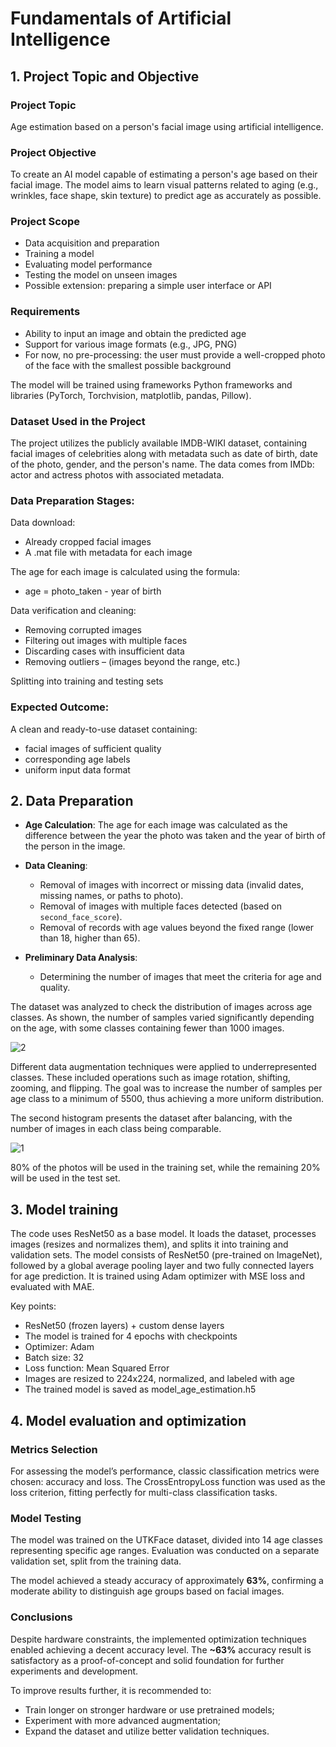# Fundamentals of Artificial Intelligence

## 1. Project Topic and Objective

### Project Topic

Age estimation based on a person's facial image using artificial intelligence.

### Project Objective

To create an AI model capable of estimating a person's age based on their facial image. The model aims to learn visual patterns related to aging (e.g., wrinkles, face shape, skin texture) to predict age as accurately as possible.

### Project Scope

- Data acquisition and preparation
- Training a model
- Evaluating model performance
- Testing the model on unseen images
- Possible extension: preparing a simple user interface or API

### Requirements

- Ability to input an image and obtain the predicted age
- Support for various image formats (e.g., JPG, PNG)
- For now, no pre-processing: the user must provide a well-cropped photo of the face with the smallest possible background

The model will be trained using frameworks Python frameworks and libraries (PyTorch, Torchvision, matplotlib, pandas, Pillow).

### Dataset Used in the Project

The project utilizes the publicly available IMDB-WIKI dataset, containing facial images of celebrities along with metadata such as date of birth, date of the photo, gender, and the person's name. The data comes from IMDb: actor and actress photos with associated metadata.

### Data Preparation Stages:

Data download:

- Already cropped facial images
- A .mat file with metadata for each image

The age for each image is calculated using the formula:

- age = photo_taken - year of birth

Data verification and cleaning:

- Removing corrupted images
- Filtering out images with multiple faces
- Discarding cases with insufficient data
- Removing outliers – (images beyond the range, etc.)

Splitting into training and testing sets

### Expected Outcome:

A clean and ready-to-use dataset containing:

- facial images of sufficient quality
- corresponding age labels
- uniform input data format

## 2. Data Preparation

- **Age Calculation**:
  The age for each image was calculated as the difference between the year the photo was taken and the year of birth of the person in the image.

- **Data Cleaning**:

  - Removal of images with incorrect or missing data (invalid dates, missing names, or paths to photo).
  - Removal of images with multiple faces detected (based on `second_face_score`).
  - Removal of records with age values beyond the fixed range (lower than 18, higher than 65).

- **Preliminary Data Analysis**:
  - Determining the number of images that meet the criteria for age and quality.

The dataset was analyzed to check the distribution of images across age classes. As shown, the number of samples varied significantly depending on the age, with some classes containing fewer than 1000 images.

![2](https://github.com/user-attachments/assets/507dfe2c-47ac-4a91-ad08-fb0a5a28b292)

Different data augmentation techniques were applied to underrepresented classes. These included operations such as image rotation, shifting, zooming, and flipping. The goal was to increase the number of samples per age class to a minimum of 5500, thus achieving a more uniform distribution.

The second histogram presents the dataset after balancing, with the number of images in each class being comparable.

![1](https://github.com/user-attachments/assets/9fb6bd3b-06dc-47ac-98a8-c96ee69f1c47)

80% of the photos will be used in the training set, while the remaining 20% will be used in the test set.

## 3. Model training

The code uses ResNet50 as a base model. It loads the dataset, processes images (resizes and normalizes them), and splits it into training and validation sets. The model consists of ResNet50 (pre-trained on ImageNet), followed by a global average pooling layer and two fully connected layers for age prediction. It is trained using Adam optimizer with MSE loss and evaluated with MAE.

Key points:
 - ResNet50 (frozen layers) + custom dense layers
 - The model is trained for 4 epochs with checkpoints
 - Optimizer: Adam
 - Batch size: 32
 - Loss function: Mean Squared Error
 - Images are resized to 224x224, normalized, and labeled with age
 - The trained model is saved as model_age_estimation.h5

## 4. Model evaluation and optimization

### Metrics Selection

For assessing the model’s performance, classic classification metrics were chosen: accuracy and loss. The CrossEntropyLoss function was used as the loss criterion, fitting perfectly for multi-class classification tasks.

### Model Testing

The model was trained on the UTKFace dataset, divided into 14 age classes representing specific age ranges. Evaluation was conducted on a separate validation set, split from the training data.

The model achieved a steady accuracy of approximately **63%**, confirming a moderate ability to distinguish age groups based on facial images.

### Conclusions

Despite hardware constraints, the implemented optimization techniques enabled achieving a decent accuracy level. The **~63%** accuracy result is satisfactory as a proof-of-concept and solid foundation for further experiments and development.

To improve results further, it is recommended to:

- Train longer on stronger hardware or use pretrained models;
- Experiment with more advanced augmentation;
- Expand the dataset and utilize better validation techniques.
